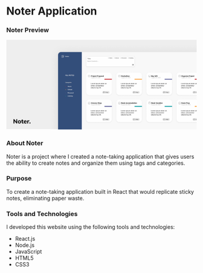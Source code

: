 # Noter Application

### Noter Preview

![Noter Application](https://github.com/rachelleagarcia/noter_app/blob/master/public/images/Noter.png?raw=true 'Noter Application Preview')

### About Noter

Noter is a project where I created a note-taking application that gives users the ability to create notes and organize them using tags and categories.

### Purpose

To create a note-taking application built in React that would replicate sticky notes, eliminating paper waste.

### Tools and Technologies

I developed this website using the following tools and technologies:

- React.js
- Node.js
- JavaScript
- HTML5
- CSS3
